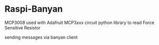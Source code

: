 # Raspi-Banyan

MCP3008 used with Adafruit MCP3xxx circuit python library
to read Force Sensitive Resistor

sending messages via banyan client

